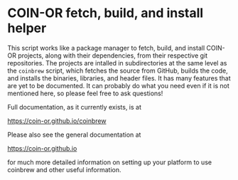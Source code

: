 # COIN-OR fetch, build, and install helper

This script works like a package manager to fetch, build, and install COIN-OR
projects, along with their dependencies, from their respective git
repositories. The projects are intalled in subdirectories at the same level as
the `coinbrew` script, which fetches the source from GitHub, builds the code,
and installs the binaries, libraries, and header files. It has many features
that are yet to be documented. It can probably do what you need even if it is
not mentioned here, so please feel free to ask questions!

Full documentation, as it currently exists, is at 

https://coin-or.github.io/coinbrew

Please also see the general documentation at

https://coin-or.github.io

for much more detailed information on setting up your platform to use coinbrew
and other useful information. 

